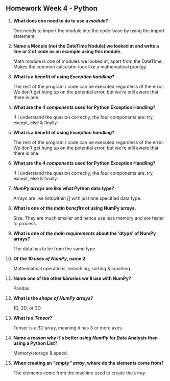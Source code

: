 ## Homework Week 4 - Python ##

1. **What does one need to do to use a _module_?**

    One needs to import the module into the code-base by using the import statement.

1. **Name a Module (not the DateTime Nodule) we looked at and write a line or 2 of code as an example using this module.**

    Math module is one of modules we looked at, apart from the DateTime. Makes the common calculator look like a mathematical prodigy. 

1. **What is a benefit of using _Exception handling_?**

    The rest of the program / code can be executed regardless of the error. We don't get hung up on the potential error, but we're still aware that there is one.

1. **What are the _4 components_ used for Python Exception Handling?**

    If I understand the quesion correctly, the four components are: try, except, else & finally.

1. **What is a benefit of using _Exception handling_?**

    The rest of the program / code can be executed regardless of the error. We don't get hung up on the potential error, but we're still aware that there is one.

1. **What are the _4 components_ used for Python Exception Handling?**

    If I understand the quesion correctly, the four components are: try, except, else & finally.

1. **_NumPy arrays_ are like what Python data type?**

    Arrays are like listswithin [] with just one specified data type.

1. **What is one of the _main benefits_ of using NumPy arrays.**

    Size. They are much smaller and hence use less memory and are faster to process.

1. **What is one of the _main requirements_ about the 'dtype' of NumPy arrays?**

    The data has to be from the same type.

1. **Of the 10 _uses of NumPy_, name 2.**

    Mathematical operations, searching, sorting & counting.

1. **Name one of the other _libraries_ we'll use with NumPy?**

    Pandas.

1. **What is the _shape of NumPy arrays_?**

    1D, 2D, or 3D

1. **What is a _Tensor_?**

    Tensor is a 3D array, meaning it has 3 or more axes.

1. **Name a reason why it's better _using NumPy_ for Data Analysis than using a Python List?**

    Memory/storage & speed.

1. **When creating an _"empty" array_, where do the elements come from?**

    The elements come from the machine used to create the array.
